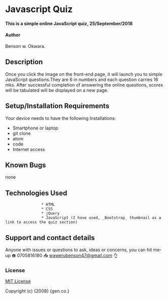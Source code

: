 # Javascript Quiz
#### This is a simple online JavaScript quiz, 25/September/2018
#### Author
  Benson w. Okwara.
## Description
Once you click the image on the front-end page, it will launch you to simple JavaScript questions.They are 6 in numbers and each question carries 16 mks. After successful completion of answering the online questions,  scores will be tabulated  will be displayed on a new page.
## Setup/Installation Requirements
Your device needs to have the following Installations:
* Smartphone or laptop
* git clone <!-- *  https://github.com/trishkare/quiz-board -->
* atom
* code
* Internet access
## Known Bugs
  none
## Technologies Used
                    * HTML
                    * CSS
                    * jQuery
                    * JavaScript (I have used, _Bootstrap_ thumbnail as a link to access the quiz section)
## Support and contact details
Anyone with issues or questions to ask, ideas or concerns, you can hit me-up
:phone: 0705816180    :inbox_tray: wawerubenson47@gmail.com :ok_hand:
### License
[MIT License](https://choosealicense.com/licenses/mit/#)

Copyright (c) {2008} {gen.co.}
